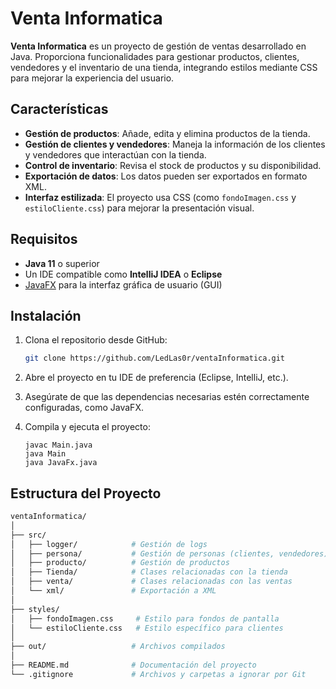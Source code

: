 # Venta Informatica

**Venta Informatica** es un proyecto de gestión de ventas desarrollado en Java. Proporciona funcionalidades para gestionar productos, clientes, vendedores y el inventario de una tienda, integrando estilos mediante CSS para mejorar la experiencia del usuario.

## Características

- **Gestión de productos**: Añade, edita y elimina productos de la tienda.
- **Gestión de clientes y vendedores**: Maneja la información de los clientes y vendedores que interactúan con la tienda.
- **Control de inventario**: Revisa el stock de productos y su disponibilidad.
- **Exportación de datos**: Los datos pueden ser exportados en formato XML.
- **Interfaz estilizada**: El proyecto usa CSS (como `fondoImagen.css` y `estiloCliente.css`) para mejorar la presentación visual.

## Requisitos

- **Java 11** o superior
- Un IDE compatible como **IntelliJ IDEA** o **Eclipse**
- [JavaFX](https://openjfx.io/) para la interfaz gráfica de usuario (GUI)

## Instalación

1. Clona el repositorio desde GitHub:
    ```bash
    git clone https://github.com/LedLas0r/ventaInformatica.git
    ```

2. Abre el proyecto en tu IDE de preferencia (Eclipse, IntelliJ, etc.).

3. Asegúrate de que las dependencias necesarias estén correctamente configuradas, como JavaFX.

4. Compila y ejecuta el proyecto:
    ```
    javac Main.java
    java Main
    java JavaFx.java
    ```

## Estructura del Proyecto

```bash
ventaInformatica/
│
├── src/
│   ├── logger/            # Gestión de logs
│   ├── persona/           # Gestión de personas (clientes, vendedores)
│   ├── producto/          # Gestión de productos
│   ├── Tienda/            # Clases relacionadas con la tienda
│   ├── venta/             # Clases relacionadas con las ventas
│   └── xml/               # Exportación a XML
│
├── styles/
│   ├── fondoImagen.css     # Estilo para fondos de pantalla
│   └── estiloCliente.css   # Estilo específico para clientes
│
├── out/                   # Archivos compilados
│
├── README.md              # Documentación del proyecto
└── .gitignore             # Archivos y carpetas a ignorar por Git
